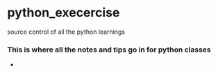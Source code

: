 # python_execercise
source control of all the python learnings

 ### This is where all the notes and tips go in for python classes

* 
